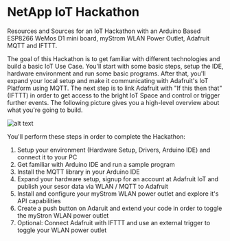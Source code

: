 # NetApp IoT Hackathon
Resources and Sources for an IoT Hackathon with an Arduino Based ESP8266 WeMos D1 mini board, myStrom WLAN Power Outlet, Adafruit MQTT and IFTTT.

The goal of this Hackathon is to get familiar with different technologies and build a basic IoT Use Case. You'll start with some basic steps, setup the IDE, hardware environment and run some basic programs. After that, you'll expand your local setup and make it communicating with Adafruit's IoT Platform using MQTT. The next step is to link Adafruit with "If this then that" (IFTTT) in order to get access to the bright IoT Space and control or trigger further events. The following picture gives you a high-level overview about what you're going to build.

![alt text](https://github.com/cvolkmer/iot-hackathon/images/iot_hackathon_usecase_1.png "High-Level Overview IoT Hackathon")


You'll perform these steps in order to complete the Hackathon:
1. Setup your environment (Hardware Setup, Drivers, Arduino IDE) and connect it to your PC
2. Get familiar with Arduino IDE and run a sample program
3. Install the MQTT library in your Arduino IDE
4. Expand your hardware setup, signup for an account at Adafruit IoT and publish your sesor data via WLAN / MQTT to Adafruit
5. Install and configure your myStrom WLAN power outlet and explore it's API capabilities
6. Create a push button on Adaruit and extend your code in order to toggle the myStron WLAN power outlet
7. Optional: Connect Adafruit with IFTTT and use an external trigger to toggle your WLAN power outlet 

